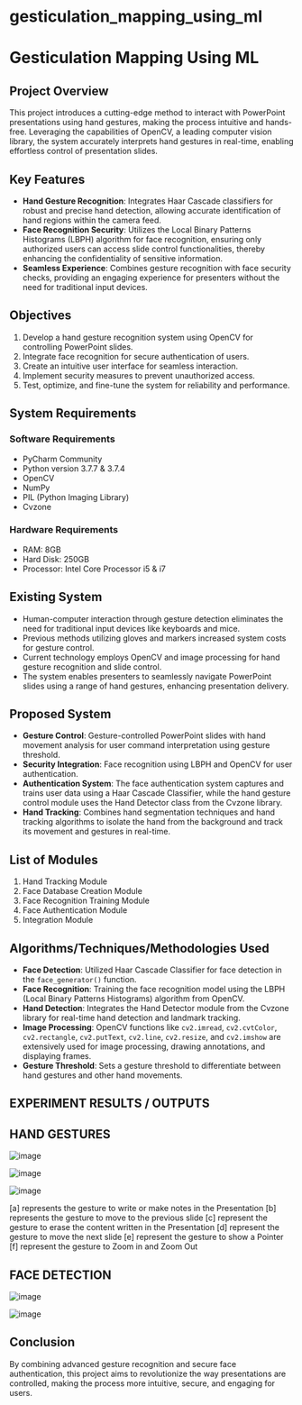 # gesticulation_mapping_using_ml
# Gesticulation Mapping Using ML

## Project Overview

This project introduces a cutting-edge method to interact with PowerPoint presentations using hand gestures, making the process intuitive and hands-free. Leveraging the capabilities of OpenCV, a leading computer vision library, the system accurately interprets hand gestures in real-time, enabling effortless control of presentation slides.

## Key Features

- **Hand Gesture Recognition**: Integrates Haar Cascade classifiers for robust and precise hand detection, allowing accurate identification of hand regions within the camera feed.
- **Face Recognition Security**: Utilizes the Local Binary Patterns Histograms (LBPH) algorithm for face recognition, ensuring only authorized users can access slide control functionalities, thereby enhancing the confidentiality of sensitive information.
- **Seamless Experience**: Combines gesture recognition with face security checks, providing an engaging experience for presenters without the need for traditional input devices.

## Objectives

1. Develop a hand gesture recognition system using OpenCV for controlling PowerPoint slides.
2. Integrate face recognition for secure authentication of users.
3. Create an intuitive user interface for seamless interaction.
4. Implement security measures to prevent unauthorized access.
5. Test, optimize, and fine-tune the system for reliability and performance.

## System Requirements

### Software Requirements

- PyCharm Community
- Python version 3.7.7 & 3.7.4
- OpenCV
- NumPy
- PIL (Python Imaging Library)
- Cvzone

### Hardware Requirements

- RAM: 8GB
- Hard Disk: 250GB
- Processor: Intel Core Processor i5 & i7

## Existing System

- Human-computer interaction through gesture detection eliminates the need for traditional input devices like keyboards and mice.
- Previous methods utilizing gloves and markers increased system costs for gesture control.
- Current technology employs OpenCV and image processing for hand gesture recognition and slide control.
- The system enables presenters to seamlessly navigate PowerPoint slides using a range of hand gestures, enhancing presentation delivery.

## Proposed System

- **Gesture Control**: Gesture-controlled PowerPoint slides with hand movement analysis for user command interpretation using gesture threshold.
- **Security Integration**: Face recognition using LBPH and OpenCV for user authentication.
- **Authentication System**: The face authentication system captures and trains user data using a Haar Cascade Classifier, while the hand gesture control module uses the Hand Detector class from the Cvzone library.
- **Hand Tracking**: Combines hand segmentation techniques and hand tracking algorithms to isolate the hand from the background and track its movement and gestures in real-time.

## List of Modules

1. Hand Tracking Module
2. Face Database Creation Module
3. Face Recognition Training Module
4. Face Authentication Module
5. Integration Module

## Algorithms/Techniques/Methodologies Used

- **Face Detection**: Utilized Haar Cascade Classifier for face detection in the `face_generator()` function.
- **Face Recognition**: Training the face recognition model using the LBPH (Local Binary Patterns Histograms) algorithm from OpenCV.
- **Hand Detection**: Integrates the Hand Detector module from the Cvzone library for real-time hand detection and landmark tracking.
- **Image Processing**: OpenCV functions like `cv2.imread`, `cv2.cvtColor`, `cv2.rectangle`, `cv2.putText`, `cv2.line`, `cv2.resize`, and `cv2.imshow` are extensively used for image processing, drawing annotations, and displaying frames.
- **Gesture Threshold**: Sets a gesture threshold to differentiate between hand gestures and other hand movements.
## EXPERIMENT RESULTS / OUTPUTS
## HAND GESTURES
![image](https://github.com/user-attachments/assets/10eda197-cfd9-43b8-90e1-486076f650e1)

![image](https://github.com/user-attachments/assets/2d719713-8ac4-466c-b3f1-6dea65317f46)

![image](https://github.com/user-attachments/assets/e1b648ba-231c-44fa-a3d9-b23b63846897)

[a] represents the gesture to write or make notes in the Presentation
[b] represents the gesture to move to the previous slide
[c] represent the gesture to erase the content written in the Presentation
[d] represent the gesture to move the next slide
[e] represent the gesture to show a Pointer
[f] represent the gesture to Zoom in and Zoom Out
 ## FACE DETECTION
![image](https://github.com/user-attachments/assets/d22607f2-096c-42e2-a339-65d490ba3aea)

![image](https://github.com/user-attachments/assets/916a94d6-6c2f-4576-9550-eef7d056b229)

## Conclusion

By combining advanced gesture recognition and secure face authentication, this project aims to revolutionize the way presentations are controlled, making the process more intuitive, secure, and engaging for users.
